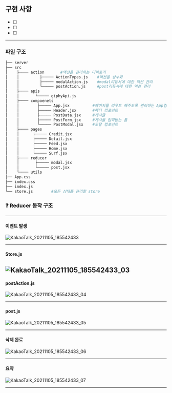 ## 구현 사항

- [ ]
- [ ]
- [ ]

---

### 파일 구조

```bash
├── server
├── src
│    ├──── action       #액션을 관리하는 디렉토리
│    │         ├───── ActionTypes.js    #액션을 상수화
│    │         ├───── modalAction.js    #modal리듀서에 대한 액션 관리
│    │         └───── postAction.js     #post리듀서에 대한 액션 관리
│    ├──── apis
│    │       └───── giphyApi.js
│    ├──── compoenets
│    │        ├───── App.jsx          #페이지를 라우트 해주도록 관리하는 App컴포넌트
│    │        ├───── Header.jsx       #헤더 컴포넌트
│    │        ├───── PostData.jsx     #게시글
│    │        ├───── PostForm.jsx     #게시물 입력받는 폼
│    │        └───── PostModal.jsx    #모달 컴포넌트
│    ├──── pages
│    │      ├───── Credit.jsx
│    │      ├───── Detail.jsx
│    │      ├───── Feed.jsx
│    │      ├───── Home.jsx
│    │      └───── Surf.jsx
│    ├──── reducer
│    │       ├───── modal.jsx
│    │       └───── post.jsx
│    └──── utils
├── App.css
├── index.css
├── index.js
└── store.js        #모든 상태를 관리할 store
```

### ❓ Reducer 동작 구조

---

#### 이벤트 발생

![KakaoTalk_20211105_185542433](https://user-images.githubusercontent.com/48541850/140492660-18d98c61-5dfd-48fe-8d6f-c8f601032a86.jpg)

---

#### Store.js

## ![KakaoTalk_20211105_185542433_03](https://user-images.githubusercontent.com/48541850/140492852-8be8ec1c-4dad-4123-a89d-75696ff12bc2.jpg)

#### postAction.js

![KakaoTalk_20211105_185542433_04](https://user-images.githubusercontent.com/48541850/140492909-657e9ad4-dec9-44e3-abf1-70af2ad2f513.jpg)

---

#### post.js

![KakaoTalk_20211105_185542433_05](https://user-images.githubusercontent.com/48541850/140493004-97bda88b-7dff-4639-a6c3-98de3c9bfabf.jpg)

---

#### 삭제 완료

![KakaoTalk_20211105_185542433_06](https://user-images.githubusercontent.com/48541850/140493068-453c13eb-3131-43d9-a1be-12fcb02c1f9c.jpg)

---

#### 요약

![KakaoTalk_20211105_185542433_07](https://user-images.githubusercontent.com/48541850/140493122-8d67c6b2-644f-4bb7-a6a7-42d1aacd8721.jpg)

---
